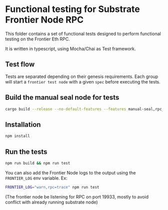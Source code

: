 # Functional testing for Substrate Frontier Node RPC

This folder contains a set of functional tests designed to perform functional testing on the Frontier Eth RPC.

It is written in typescript, using Mocha/Chai as Test framework.

## Test flow

Tests are separated depending on their genesis requirements.
Each group will start a `frontier test node` with a given `spec` before executing the tests.

## Build the manual seal node for tests

```bash
cargo build --release --no-default-features --features manual-seal,rpc_binary_search_estimate
```

## Installation

```bash
npm install
```

## Run the tests

```bash
npm run build && npm run test
```

You can also add the Frontier Node logs to the output using the `FRONTIER_LOG` env variable. Ex:

```bash
FRONTIER_LOG="warn,rpc=trace" npm run test
```

(The frontier node be listening for RPC on port 19933, mostly to avoid conflict with already running substrate node)
